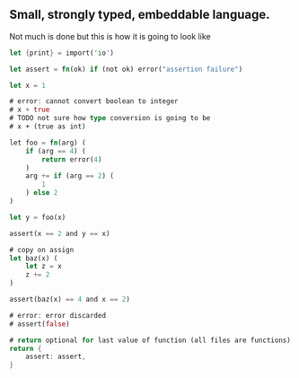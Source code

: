 Small, strongly typed, embeddable language. 
---
Not much is done but this is how it is going to look like
```rust
let {print} = import('io')

let assert = fn(ok) if (not ok) error("assertion failure")

let x = 1

# error: cannot convert boolean to integer
# x + true
# TODO not sure how type conversion is going to be
# x + (true as int)

let foo = fn(arg) (
    if (arg == 4) (
        return error(4)
    )
    arg += if (arg == 2) (
        1
    ) else 2
)

let y = foo(x)

assert(x == 2 and y == x)

# copy on assign
let baz(x) (
    let z = x
    z += 2
)

assert(baz(x) == 4 and x == 2)

# error: error discarded
# assert(false)

# return optional for last value of function (all files are functions)
return {
    assert: assert,
}
```